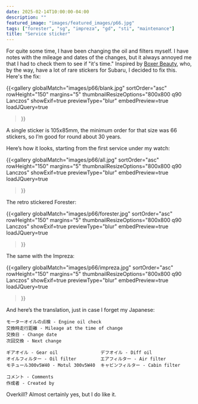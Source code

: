 ```yaml
---
date: 2025-02-14T10:00:00-04:00
description: ""
featured_image: "images/featured_images/p66.jpg"
tags: ["forester", "sg", "impreza", "gd", "sti", "maintenance"]
title: "Service sticker"
---
```


For quite some time, I have been changing the oil and filters myself. I have
notes with the mileage and dates of the changes, but it always annoyed me that
I had to check them to see if "it's time." Inspired by [Boxer
Beauty](https://boxerbeauty.com/products/jdm-service-sticker-for-subaru), who,
by the way, have a lot of rare stickers for Subaru, I decided to fix this.
Here's the fix:

{{<gallery
    globalMatch="images/p66/blank.jpg"
    sortOrder="asc"
    rowHeight="150"
    margins="5"
    thumbnailResizeOptions="800x800 q90 Lanczos"
    showExif=true
    previewType="blur"
    embedPreview=true
    loadJQuery=true
>}}

A single sticker is 105x85mm, the minimum order for that size was 66 stickers,
so I’m good for round about 30 years.

Here’s how it looks, starting from the first service under my watch:

{{<gallery
    globalMatch="images/p66/all.jpg"
    sortOrder="asc"
    rowHeight="150"
    margins="5"
    thumbnailResizeOptions="800x800 q90 Lanczos"
    showExif=true
    previewType="blur"
    embedPreview=true
    loadJQuery=true
>}}

The retro stickered Forester:

{{<gallery
    globalMatch="images/p66/forester.jpg"
    sortOrder="asc"
    rowHeight="150"
    margins="5"
    thumbnailResizeOptions="800x800 q90 Lanczos"
    showExif=true
    previewType="blur"
    embedPreview=true
    loadJQuery=true
>}}

The same with the Impreza:

{{<gallery
    globalMatch="images/p66/impreza.jpg"
    sortOrder="asc"
    rowHeight="150"
    margins="5"
    thumbnailResizeOptions="800x800 q90 Lanczos"
    showExif=true
    previewType="blur"
    embedPreview=true
    loadJQuery=true
>}}

And here’s the translation, just in case I forget my Japanese:

```text
モーターオイルの点検 - Engine oil check
交換時走行距離 - Mileage at the time of change
交換日 - Change date
次回交換 - Next change

ギアオイル - Gear oil                デフオイル - Diff oil
オイルフィルター - Oil filter         エアフィルター - Air filter
モチュール300v5W40 - Motul 300v5W40  キャビンフィルター - Cabin filter

コメント - Comments
作成者 - Created by
```

Overkill? Almost certainly yes, but I do like it.
